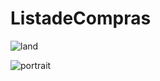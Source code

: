 # ListadeCompras

![land](https://user-images.githubusercontent.com/32401282/31037724-d21e441c-a548-11e7-9a8f-1364d4ee2051.png)

![portrait](https://user-images.githubusercontent.com/32401282/31037726-d23a416c-a548-11e7-895f-25eedc7ab9b9.png)
